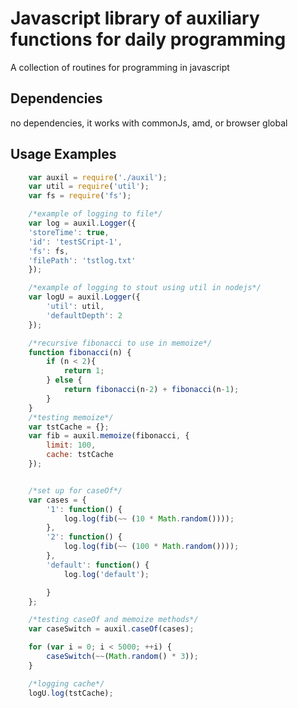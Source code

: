 # Javascript library of auxiliary functions for daily programming



A collection of routines for programming in javascript

## Dependencies

no dependencies, it works with commonJs, amd, or browser global

## Usage Examples

```javascript
	var auxil = require('./auxil');
	var util = require('util');
	var fs = require('fs');

	/*example of logging to file*/
	var log = auxil.Logger({
    'storeTime': true,
    'id': 'testSCript-1',
    'fs': fs,
    'filePath': 'tstlog.txt'
	});

	/*example of logging to stout using util in nodejs*/
	var logU = auxil.Logger({
    	'util': util,
    	'defaultDepth': 2
	});

	/*recursive fibonacci to use in memoize*/
	function fibonacci(n) {
   		if (n < 2){
     		return 1;
   		} else {
     		return fibonacci(n-2) + fibonacci(n-1);
   		}
	}
	/*testing memoize*/
	var tstCache = {};
	var fib = auxil.memoize(fibonacci, {
    	limit: 100,
    	cache: tstCache
	});


	/*set up for caseOf*/
	var cases = {
    	'1': function() {
        	log.log(fib(~~ (10 * Math.random())));
    	},
    	'2': function() {
        	log.log(fib(~~ (100 * Math.random())));
    	},
    	'default': function() {
        	log.log('default');

    	}
	};

	/*testing caseOf and memoize methods*/
	var caseSwitch = auxil.caseOf(cases);

	for (var i = 0; i < 5000; ++i) {
    	caseSwitch(~~(Math.random() * 3));
	}

	/*logging cache*/
	logU.log(tstCache);


```





